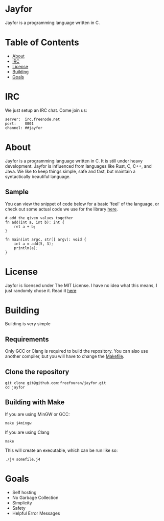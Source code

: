 # Jayfor
Jayfor is a programming language written in C.

# Table of Contents
* [About](#about)
* [IRC](#irc)
* [License](#license)
* [Building](#building)
* [Goals](#goals)

# <a name="irc"></a>IRC
We just setup an IRC chat. Come join us:

	server:  irc.freenode.net
	port:    8001
	channel: ##jayfor

# <a name="about"></a>About
Jayfor is a programming language written in C. It is still under
heavy development. Jayfor is influenced from languages like Rust,
C, C++, and Java. We like to keep things simple, safe and fast,
but maintain a syntactically beautiful language.

## Sample
You can view the snippet of code below for a basic 'feel' of the language,
or check out some actual code we use for the library [here](libs/math.j4).

	# add the given values together
	fn add(int a, int b): int {
		ret a + b;
	}

	fn main(int argc, str[] argv): void {
		int a = add(5, 3);
		println(a);
	}

# <a name="license"></a>License
Jayfor is licensed under The MIT License. I have no idea
what this means, I just randomly chose it. Read it [here](LICENSE.md)

# <a name="building"></a>Building
Building is very simple

## Requirements
Only GCC or Clang is required to build the repository. You
can also use another compiler, but you will have to change
the [Makefile](Makefile).

## Clone the repository

	git clone git@github.com:freefouran/jayfor.git
	cd jayfor

## Building with Make
If you are using MinGW or GCC:

	make j4mingw

If you are using Clang

	make

This will create an executable, which can be run like
so:

	./j4 somefile.j4

# <a name="goals"></a>Goals
* Self hosting
* No Garbage Collection
* Simplicity
* Safety
* Helpful Error Messages